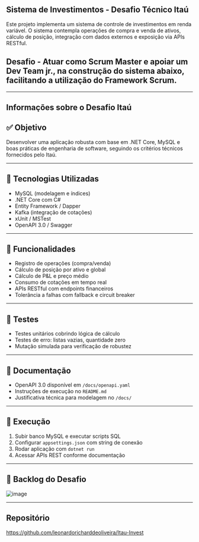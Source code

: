 ## Sistema de Investimentos - Desafio Técnico Itaú

Este projeto implementa um sistema de controle de investimentos em renda variável. O sistema contempla operações de compra e venda de ativos, cálculo de posição, integração com dados externos e exposição via APIs RESTful.

## **Desafio - Atuar como Scrum Master e apoiar um Dev Team jr., na construção do sistema abaixo, facilitando a utilização do Framework Scrum.**

---
## **Informações sobre o Desafio Itaú**
## ✅ Objetivo
Desenvolver uma aplicação robusta com base em .NET Core, MySQL e boas práticas de engenharia de software, seguindo os critérios técnicos fornecidos pelo Itaú.

---

## 🚀 Tecnologias Utilizadas
- MySQL (modelagem e índices)
- .NET Core com C#
- Entity Framework / Dapper
- Kafka (integração de cotações)
- xUnit / MSTest
- OpenAPI 3.0 / Swagger

---

## 🧠 Funcionalidades
- Registro de operações (compra/venda)
- Cálculo de posição por ativo e global
- Cálculo de P&L e preço médio
- Consumo de cotações em tempo real
- APIs RESTful com endpoints financeiros
- Tolerância a falhas com fallback e circuit breaker

---

## 🧪 Testes
- Testes unitários cobrindo lógica de cálculo
- Testes de erro: listas vazias, quantidade zero
- Mutação simulada para verificação de robustez

---

## 📄 Documentação
- OpenAPI 3.0 disponível em `/docs/openapi.yaml`
- Instruções de execução no `README.md`
- Justificativa técnica para modelagem no `/docs/`

---

## 📝 Execução
1. Subir banco MySQL e executar scripts SQL
2. Configurar `appsettings.json` com string de conexão
3. Rodar aplicação com `dotnet run`
4. Acessar APIs REST conforme documentação

---

## 🧾 Backlog do Desafio
![image](https://github.com/user-attachments/assets/a5173579-6581-4985-b5aa-0040a8e7ea16)


---
## Repositório 
https://github.com/leonardoricharddeoliveira/Itau-Invest

